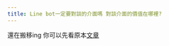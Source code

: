 ```yaml
---
title: Line bot一定要對談的介面嗎 對談介面的價值在哪裡?
---
```


還在搬移ing 你可以先看原本[文章](https://medium.com/髒桶子/line-bot一定要對談的介面嗎-對談介面的價值在哪裡-dc72681885ef)

<disqus />
